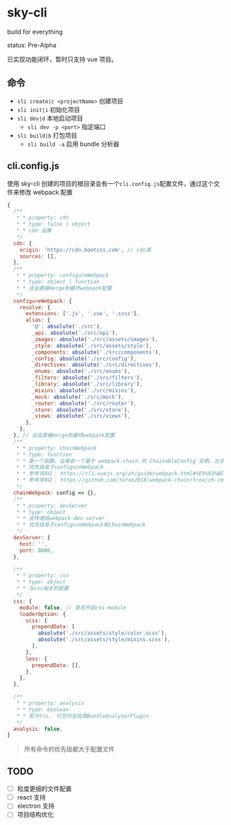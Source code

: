 # sky-cli

build for everything

status: Pre-Alpha

已实现功能闭环，暂时只支持 vue 项目。

## 命令

- `sli create|c <projectName>` 创建项目
- `sli init|i` 初始化项目
- `sli dev|d` 本地启动项目
  - `sli dev -p <port>` 指定端口
- `sli build|b` 打包项目
  - `sli build -a` 启用 bundle 分析器

## cli.config.js

使用 sky-cli 创建的项目的根目录会有一个`cli.config.js`配置文件，通过这个文件来修改 webpack 配置

```javascript
{
  /**
   * * property: cdn
   * * type: false | object
   * * cdn 设置
   */
  cdn: {
    origin: 'https://cdn.bootcss.com', // cdn源
    sources: [],
  },
  /**
   * * property: configureWebpack
   * * type: object | function
   * * 这会直接merge到最终webpack配置
   */
  configureWebpack: {
    resolve: {
      extensions: ['.js', '.vue', '.scss'],
      alias: {
        '@': absolute('./src'),
        _api: absolute('./src/api'),
        _images: absolute('./src/assets/images'),
        _style: absolute('./src/assets/style'),
        _components: absolute('./src/components'),
        _config: absolute('./src/config'),
        _directives: absolute('./src/directives'),
        _enums: absolute('./src/enums'),
        _filters: absolute('./src/filters'),
        _library: absolute('./src/library'),
        _mixins: absolute('./src/mixins'),
        _mock: absolute('./src/mock'),
        _router: absolute('./src/router'),
        _store: absolute('./src/store'),
        _views: absolute('./src/views'),
      },
    },
  }, // 这会直接merge到最终webpack配置
  /**
   * * property: chainWebpack
   * * type: function
   * * 是一个函数，会接收一个基于 webpack-chain 的 ChainableConfig 实例。允许对内部的 webpack 配置进行更细粒度的修改。
   * * 优先级高于configureWebpack
   * * 参考资料1： https://cli.vuejs.org/zh/guide/webpack.html#%E9%93%BE%E5%BC%8F%E6%93%8D%E4%BD%9C-%E9%AB%98%E7%BA%A7
   * * 参考资料2： https://github.com/Yatoo2018/webpack-chain/tree/zh-cmn-Hans
   */
  chainWebpack: config => {},
  /**
   * * property: devServer
   * * type: object
   * * 会传递给webpack-dev-server
   * * 优先级高于configureWebpack和chainWebpack
   */
  devServer: {
    host: '',
    port: 8080,
  },

  /**
   * * property: css
   * * type: object
   * * 与css相关的配置
   */
  css: {
    module: false, // 是否开启css-module
    loaderOption: {
      scss: {
        prependData: [
          absolute('./src/assets/style/color.scss'),
          absolute('./src/assets/style/mixins.scss'),
        ],
      },
      less: {
        prependData: [],
      },
    },
  },

  /**
   * * property: analysis
   * * type: boolean
   * * 若为tru， 打包时会启用BundleAnalyzerPlugin
   */
  analysis: false,
}
```

> 所有命令的优先级都大于配置文件

## TODO

- [ ] 粒度更细的文件配置
- [ ] react 支持
- [ ] electron 支持
- [ ] 项目结构优化
